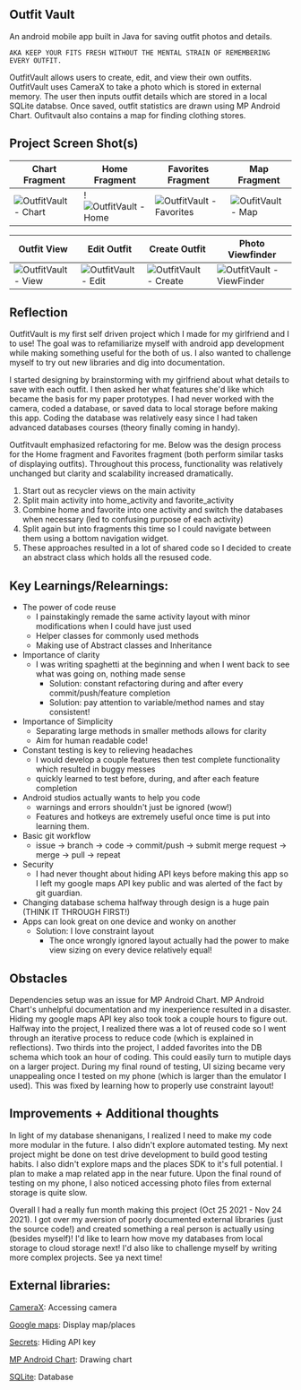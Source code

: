 ## Outfit Vault

An android mobile app built in Java for saving outfit photos and details. 

    AKA KEEP YOUR FITS FRESH WITHOUT THE MENTAL STRAIN OF REMEMBERING EVERY OUTFIT.

OutfitVault allows users to create, edit, and view their own outfits. OutfitVault uses CameraX to take a photo which is stored in external memory. The user then inputs outfit details which are stored in a local SQLite databse. Once saved, outfit statistics are drawn using MP Android Chart. Oufitvault also contains a map for finding clothing stores. 

## Project Screen Shot(s)

| Chart Fragment | Home Fragment | Favorites Fragment  | Map Fragment |
| ------------- | ------------- | ------------- | ------------- |
| ![OutfitVault - Chart](https://user-images.githubusercontent.com/44827002/143723012-7b60fcf3-758c-4b80-b030-4e969d85f08c.jpg)  | !![OutfitVault - Home](https://user-images.githubusercontent.com/44827002/143722894-902b8d08-a295-48ea-b7b7-e2e4cdc25592.jpg) | ![OutfitVault - Favorites](https://user-images.githubusercontent.com/44827002/143722995-6d5032c7-4e92-4efb-8080-e65aafc5ce43.jpg)  | ![OufitVault - Map](https://user-images.githubusercontent.com/44827002/143723029-5eb64a0c-6568-44b9-8e73-caa779039503.jpg) |

| Outfit View | Edit Outfit | Create Outfit  | Photo Viewfinder |
| ------------- | ------------- | ------------- | ------------- |
| ![OutfitVault - View](https://user-images.githubusercontent.com/44827002/143723060-20a0dbdd-f7eb-40ae-9153-d83f8c5662dd.jpg)  | ![OutfitVault - Edit](https://user-images.githubusercontent.com/44827002/143723062-832e7649-0e12-43c0-a07b-62ec1b791690.jpg) | ![OutfitVault - Create](https://user-images.githubusercontent.com/44827002/143723070-e1d6c4c2-4a6e-4e12-b52a-f5a9ac67ab19.jpg)  | ![OutfitVault - ViewFinder](https://user-images.githubusercontent.com/44827002/143723073-2ecbfd4a-ccff-46f7-a2b8-df59e0ac9e23.jpg)  |

## Reflection

OutfitVault is my first self driven project which I made for my girlfriend and I to use! The goal was to refamiliarize myself with android app development while making something useful for the both of us. I also wanted to challenge myself to try out new libraries and dig into documentation.

I started designing by brainstorming with my girlfriend about what details to save with each outfit. I then asked her what features she'd like which became the basis for my paper prototypes. I had never worked with the camera, coded a database, or saved data to local storage before making this app. Coding the database was relatively easy since I had taken advanced databases courses (theory finally coming in handy).

Outfitvault emphasized refactoring for me. Below was the design process for the Home fragment and Favorites fragment (both perform similar tasks of displaying outfits). Throughout this process, functionality was relatively unchanged but clarity and scalability increased dramatically. 

  1. Start out as recycler views on the main activity
  2. Split main activity into home_activity and favorite_activity
  3. Combine home and favorite into one activity and switch the databases when necessary (led to confusing purpose of each activity)
  4. Split again but into fragments this time so I could navigate between them using a bottom navigation widget. 
  5. These approaches resulted in a lot of shared code so I decided to create an abstract class which holds all the resused code. 

## Key Learnings/Relearnings: 
  - The power of code reuse
      - I painstakingly remade the same activity layout with minor modifications when I could have just used <Include> 
      - Helper classes for commonly used methods
      - Making use of Abstract classes and Inheritance
  - Importance of clarity
      - I was writing spaghetti at the beginning and when I went back to see what was going on, nothing made sense
          - Solution: constant refactoring during and after every commit/push/feature completion
          - Solution: pay attention to variable/method names and stay consistent!
  - Importance of Simplicity
      - Separating large methods in smaller methods allows for clarity
      - Aim for human readable code!
  - Constant testing is key to relieving headaches
      - I would develop a couple features then test complete functionality which resulted in buggy messes
      - quickly learned to test before, during, and after each feature completion
  - Android studios actually wants to help you code
      - warnings and errors shouldn't just be ignored (wow!)
      - Features and hotkeys are extremely useful once time is put into learning them.
  - Basic git workflow
      - issue -> branch -> code -> commit/push -> submit merge request -> merge -> pull -> repeat 
  - Security
      - I had never thought about hiding API keys before making this app so I left my google maps API key public and was alerted of the fact by git guardian.
  - Changing database schema halfway through design is a huge pain (THINK IT THROUGH FIRST!)
  - Apps can look great on one device and wonky on another 
      - Solution: I love constraint layout
          - The once wrongly ignored layout actually had the power to make view sizing on every device relatively equal!

## Obstacles 

Dependencies setup was an issue for MP Android Chart. MP Android Chart's unhelpful documentation and my inexperience resulted in a disaster. Hiding my google maps API key also took took a couple hours to figure out. Halfway into the project, I realized there was a lot of reused code so I went through an iterative process to reduce code (which is explained in reflections). Two thirds into the project, I added favorites into the DB schema which took an hour of coding. This could easily turn to mutiple days on a larger project. During my final round of testing, UI sizing became very unappealing once I tested on my phone (which is larger than the emulator I used). This was fixed by learning how to properly use constraint layout! 
  
## Improvements + Additional thoughts 
 
In light of my database shenanigans, I realized I need to make my code more modular in the future. I also didn't explore automated testing. My next project might be done on test drive development to build good testing habits. I also didn't explore maps and the places SDK to it's full potential. I plan to make a map related app in the near future. Upon the final round of testing on my phone, I also noticed accessing photo files from external storage is quite slow. 
  
Overall I had a really fun month making this project (Oct 25 2021 - Nov 24 2021). I got over my aversion of poorly documented external libraries (just the source code!) and created something a real person is actually using (besides myself)! I'd like to learn how move my databases from local storage to cloud storage next! I'd also like to challenge myself by writing more complex projects. See ya next time!
  
## External libraries:
  
[CameraX](https://developer.android.com/jetpack/androidx/releases/camera): Accessing camera
  
[Google maps](https://developers.google.com/maps/documentation): Display map/places
  
[Secrets](https://github.com/google/secrets-gradle-plugin):  Hiding API key
  
[MP Android Chart](https://github.com/PhilJay/MPAndroidChart): Drawing chart
  
[SQLite](https://www.sqlite.org/index.html): Database
